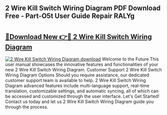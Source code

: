 ## 2 Wire Kill Switch Wiring Diagram PDF Download Free - Part-O5t User Guide Repair RALYg

# <h2><a href="http://dfi3xm2.blite.top/?on=2+Wire+Kill+Switch+Wiring+Diagram">🔗Download New 👉🔴 2 Wire Kill Switch Wiring Diagram</a></h2>

[![2 Wire Kill Switch Wiring Diagram download](https://i.imgur.com/lujVjoI.png)](http://dfi3xm2.blite.top/?on=2+Wire+Kill+Switch+Wiring+Diagram)
Welcome to the Future This user manual showcases the innovative features and functionalities of your new 2 Wire Kill Switch Wiring Diagram. Customer Support 2 Wire Kill Switch Wiring Diagram Options Should you require assistance, our dedicated customer support team is available to help. 2 Wire Kill Switch Wiring Diagram advanced features include multi-language support, real-time translation, customizable settings, and automatic syncing, all of which can be accessed and customized through the user interface. Let's Get Started! Contact us today and let us 2 Wire Kill Switch Wiring Diagram guide you through the process.
